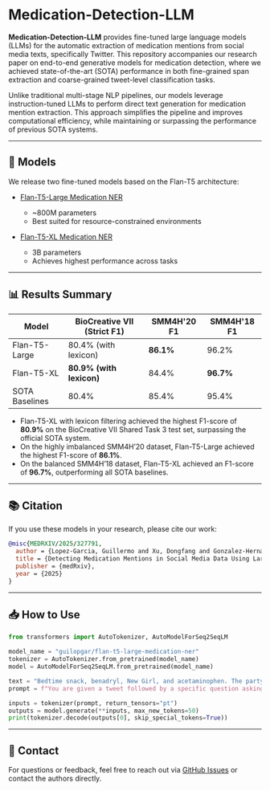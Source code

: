 # Medication-Detection-LLM

**Medication-Detection-LLM** provides fine-tuned large language models (LLMs) for the automatic extraction of medication mentions from social media texts, specifically Twitter. This repository accompanies our research paper on end-to-end generative models for medication detection, where we achieved state-of-the-art (SOTA) performance in both fine-grained span extraction and coarse-grained tweet-level classification tasks.

Unlike traditional multi-stage NLP pipelines, our models leverage instruction-tuned LLMs to perform direct text generation for medication mention extraction. This approach simplifies the pipeline and improves computational efficiency, while maintaining or surpassing the performance of previous SOTA systems.

---

## 🚀 Models

We release two fine-tuned models based on the Flan-T5 architecture:

* [Flan-T5-Large Medication NER](https://huggingface.co/guilopgar/flan-t5-large-medication-ner)

  * \~800M parameters
  * Best suited for resource-constrained environments
* [Flan-T5-XL Medication NER](https://huggingface.co/guilopgar/flan-t5-xl-medication-ner)

  * 3B parameters
  * Achieves highest performance across tasks

---

## 📊 Results Summary

| Model          | BioCreative VII (Strict F1) | SMM4H'20 F1 | SMM4H'18 F1 |
| -------------- | --------------------------- | ----------- | ----------- |
| Flan-T5-Large  | 80.4% (with lexicon)        | **86.1%**   | 96.2%       |
| Flan-T5-XL     | **80.9% (with lexicon)**    | 84.4%       | **96.7%**   |
| SOTA Baselines | 80.4%                       | 85.4%       | 95.4%       |

* Flan-T5-XL with lexicon filtering achieved the highest F1-score of **80.9%** on the BioCreative VII Shared Task 3 test set, surpassing the official SOTA system.
* On the highly imbalanced SMM4H’20 dataset, Flan-T5-Large achieved the highest F1-score of **86.1%**.
* On the balanced SMM4H’18 dataset, Flan-T5-XL achieved an F1-score of **96.7%**, outperforming all SOTA baselines.

---

## 📚 Citation

If you use these models in your research, please cite our work:

```bibtex
@misc{MEDRXIV/2025/327791,
  author = {Lopez-Garcia, Guillermo and Xu, Dongfang and Gonzalez-Hernandez, Graciela},
  title = {Detecting Medication Mentions in Social Media Data Using Large Language Models},
  publisher = {medRxiv},
  year = {2025}
}
```

---

## 📥 How to Use

```python
from transformers import AutoTokenizer, AutoModelForSeq2SeqLM

model_name = "guilopgar/flan-t5-large-medication-ner"
tokenizer = AutoTokenizer.from_pretrained(model_name)
model = AutoModelForSeq2SeqLM.from_pretrained(model_name)

text = "Bedtime snack, benadryl, New Girl, and acetaminophen. The party is getting real."
prompt = f"You are given a tweet followed by a specific question asking about the content of the tweet. Your objective is to identify and list any drug names, medications, or dietary supplements mentioned in the tweet. If one or more are mentioned, list each distinctly, separated by a comma. If none are mentioned, return an empty list [].\nInput: Tweet: {text}\nQuestion: What are the drugs, medications or dietary supplements mentioned in the tweet?\nOutput:"

inputs = tokenizer(prompt, return_tensors="pt")
outputs = model.generate(**inputs, max_new_tokens=50)
print(tokenizer.decode(outputs[0], skip_special_tokens=True))
```

---

## 📧 Contact

For questions or feedback, feel free to reach out via [GitHub Issues](https://github.com/guilopgar/Medication-Detection-LLM/issues) or contact the authors directly.
